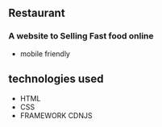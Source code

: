 <h2>Restaurant</h2>

<h3>A website to Selling Fast food online</h3>

* mobile friendly

## technologies used

* HTML
* CSS
* FRAMEWORK CDNJS
